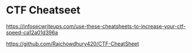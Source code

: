 # CTF Cheatseet
https://infosecwriteups.com/use-these-cheatsheets-to-increase-your-ctf-speed-ca12a01d396a

https://github.com/Rajchowdhury420/CTF-CheatSheet


